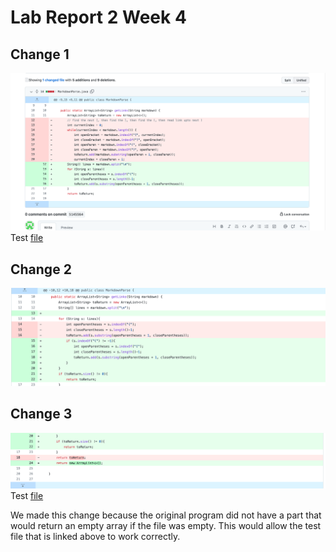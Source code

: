 # Lab Report 2 Week 4
## Change 1


![](change1.png)
Test [file](https://github.com/DanUCSD/markdown-parser/blob/main/test-break.md)



## Change 2


![](change2.png)


## Change 3

![](change3.png)
Test [file](https://github.com/DanUCSD/markdown-parser/blob/main/test-empty.md)

We made this change because the original program did not have a part that would return an empty array if the file was empty. This would allow the test file that is linked above to work correctly.